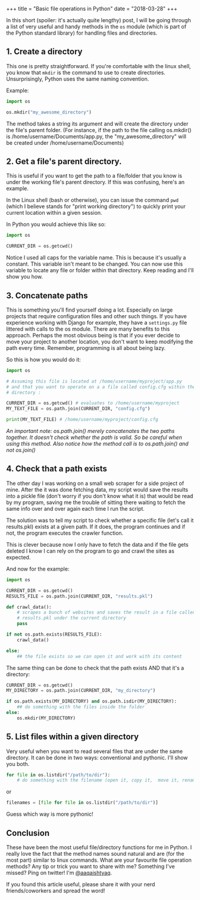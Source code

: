 +++
title = "Basic file operations in Python"
date = "2018-03-28"
+++

In this short (spoiler: it's actually quite lengthy) post, I will be going
through a list of very useful and handy methods in the `os` module
(which is part of the Python standard library) for handling files and
directories.

## 1. Create a directory

This one is pretty straightforward. If you're comfortable with the linux shell,
you know that `mkdir` is the command to use to create directories.
Unsurprisingly, Python uses the same naming convention.

Example:

```python
import os

os.mkdir("my_awesome_directory")
```

The method takes a string its argument and will create the directory under the
file's parent folder. (For instance, if the path to the file calling os.mkdir()
is /home/username/Documents/app.py, the "my\_awesome\_directory" will be created
under /home/username/Documents)

## 2. Get a file's parent directory.

This is useful if you want to get the path to a file/folder that you know is
under the working file's parent directory. If this was confusing, here's an
example.

In the Linux shell (bash or otherwise), you can issue the command `pwd`
(which I believe stands for "print working directory") to quickly print your
current location within a given session.

In Python you would achieve this like so:

```python
import os

CURRENT_DIR = os.getcwd()
```

Notice I used all caps for the variable name. This is because it's usually a
constant. This variable isn't meant to be changed.
You can now use this variable to locate any file or folder within that
directory. Keep reading and I'll show you how.

## 3. Concatenate paths

This is something you'll find yourself doing a lot. Especially on large projects
that require configuration files and other such things. If you have experience
working with Django for example, they have a `settings.py` file littered with
calls to the os module. There are many benefits to this approach. Perhaps the
most obvious being is that if you ever decide to move your project to another
location, you don't want to keep modifying the path every time. Remember,
programming is all about being lazy.

So this is how you would do it:

```python
import os

# Assuming this file is located at /home/username/myproject/app.py
# and that you want to operate on a a file called config.cfg within the same
# directory :

CURRENT_DIR = os.getcwd() # evaluates to /home/username/myproject
MY_TEXT_FILE = os.path.join(CURRENT_DIR, "config.cfg")

print(MY_TEXT_FILE) # /home/username/myproject/config.cfg
```
_An important note: os.path.join() merely concatenates the two paths together.
It doesn't check whether the path is valid. So be careful when using this
method. Also notice how the method call is to os.path.join() and not os.join()_


## 4. Check that a path exists

The other day I was working on a small web scraper for a side project of mine.
After the it was done fetching data, my script would save the results into a
pickle file (don't worry if you don't know what it is) that would be read by my
program, saving me the trouble of sitting there waiting to fetch the same info
over and over again each time I run the script.

The solution was to tell my script to check whether a specific file (let's call
it results.pkl) exists at a given path. If it does, the program continues and
if not, the program executes the crawler function.

This is clever because now I only have to fetch the data and if the file gets
deleted I know I can rely on the program to go and crawl the sites as expected.

And now for the example:

```python
import os

CURRENT_DIR = os.getcwd()
RESULTS_FILE = os.path.join(CURRENT_DIR, "results.pkl")

def crawl_data():
    # scrapes a bunch of websites and saves the result in a file called
    # results.pkl under the current directory
    pass

if not os.path.exists(RESULTS_FILE):
    crawl_data()

else:
    ## the file exists so we can open it and work with its content
```

The same thing can be done to check that the path exists AND that it's a
directory:

```python
CURRENT_DIR = os.getcwd()
MY_DIRECTORY = os.path.join(CURRENT_DIR, "my_directory")

if os.path.exists(MY_DIRECTORY) and os.path.isdir(MY_DIRECTORY):
    ## do something with the files inside the folder
else:
    os.mkdir(MY_DIRECTORY)
```

## 5. List files within a given directory

Very useful when you want to read several files that are under the same
directory.
It can be done in two ways: conventional and pythonic. I'll show you both.

```python
for file in os.listdir("/path/to/dir"):
    # do something with the filename (open it, copy it,  move it, rename it...)

```
or

```python
filenames = [file for file in os.listdir("/path/to/dir")]
```

Guess which way is more pythonic!

## Conclusion

These have been the most useful file/directory functions for me in Python. I
really love the fact that the method names sound natural and are (for the most
part) similar to linux commands. What are your favourite file operation methods? Any tip or trick you want to share with me? Something I've missed? Ping on
twitter! I'm [@aaqaishtyaq](https://twitter.com/aaqaishtyaq).

If you found this article useful, please share it with your nerd friends/coworkers and spread the word!
